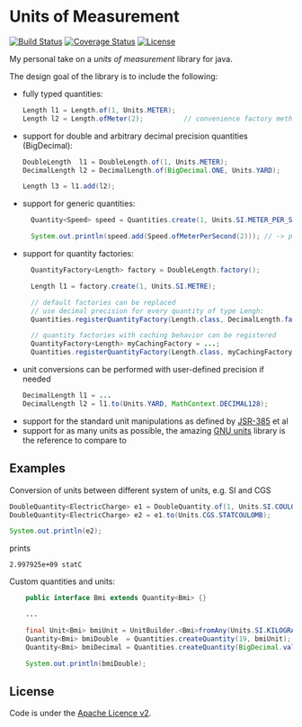 # Units of Measurement

[![Build Status](https://api.travis-ci.org/netomi/uom.svg?branch=master)](https://travis-ci.org/netomi/uom)
[![Coverage Status](https://coveralls.io/repos/github/netomi/uom/badge.svg?branch=master&service=github)](https://coveralls.io/github/netomi/uom?branch=master)
[![License](http://img.shields.io/:license-apache-blue.svg)](http://www.apache.org/licenses/LICENSE-2.0.html)

My personal take on a _units of measurement_ library for java.

The design goal of the library is to include the following:

* fully typed quantities:
  ```java
  Length l1 = Length.of(1, Units.METER);
  Length l2 = Length.ofMeter(2);          // convenience factory method for SI unit 
  ```
* support for double and arbitrary decimal precision quantities (BigDecimal):
  ```java
  DoubleLength  l1 = DoubleLength.of(1, Units.METER);
  DecimalLength l2 = DecimalLength.of(BigDecimal.ONE, Units.YARD);
  
  Length l3 = l1.add(l2);
  ```
* support for generic quantities:
  ```java
    Quantity<Speed> speed = Quantities.create(1, Units.SI.METER_PER_SECOND);
  
    System.out.println(speed.add(Speed.ofMeterPerSecond(2))); // -> prints 3 m/s
  ```
* support for quantity factories:
  ```java
    QuantityFactory<Length> factory = DoubleLength.factory();
  
    Length l1 = factory.create(1, Units.SI.METRE);
  
    // default factories can be replaced
    // use decimal precision for every quantity of type Lengh:
    Quantities.registerQuantityFactory(Length.class, DecimalLength.factory());
  
    // quantity factories with caching behavior can be registered
    QuantityFactory<Length> myCachingFactory = ...;
    Quantities.registerQuantityFactory(Length.class, myCachingFactory);
  ```  
* unit conversions can be performed with user-defined precision if needed
  ```java
  DecimalLength l1 = ...
  DecimalLength l2 = l1.to(Units.YARD, MathContext.DECIMAL128);
  ```
* support for the standard unit manipulations as defined by [JSR-385](https://www.jcp.org/en/jsr/detail?id=385) et al
* support for as many units as possible, the amazing [GNU units](https://www.gnu.org/software/units/) library is the reference to compare to

## Examples

Conversion of units between different system of units, e.g. SI and CGS

```java
DoubleQuantity<ElectricCharge> e1 = DoubleQuantity.of(1, Units.SI.COULOMB);
DoubleQuantity<ElectricCharge> e2 = e1.to(Units.CGS.STATCOULOMB);

System.out.println(e2);
```

prints 

```2.997925e+09 statC```


Custom quantities and units:

```java
    public interface Bmi extends Quantity<Bmi> {}

    ...

    final Unit<Bmi> bmiUnit = UnitBuilder.<Bmi>fromAny(Units.SI.KILOGRAM.divide(Units.SI.METRE.pow(2))).withSymbol("B").build();
    Quantity<Bmi> bmiDouble  = Quantities.createQuantity(19, bmiUnit);
    Quantity<Bmi> bmiDecimal = Quantities.createQuantity(BigDecimal.valueOf(21), bmiUnit);

    System.out.println(bmiDouble);
```

License
-------
Code is under the [Apache Licence v2](https://www.apache.org/licenses/LICENSE-2.0.txt).

